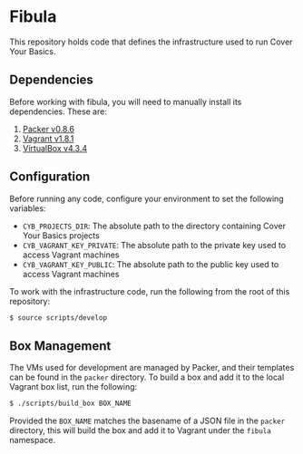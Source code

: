 # Fibula

This repository holds code that defines the infrastructure used to run Cover
Your Basics.

## Dependencies

Before working with fibula, you will need to manually install its dependencies.
These are:

1. [Packer v0.8.6](https://releases.hashicorp.com/packer/0.8.6/)
2. [Vagrant v1.8.1](https://releases.hashicorp.com/vagrant/1.8.1/)
3. [VirtualBox v4.3.4](https://www.virtualbox.org/wiki/Download_Old_Builds_4_3)

## Configuration

Before running any code, configure your environment to set the following
variables:

* `CYB_PROJECTS_DIR`: The absolute path to the directory containing Cover Your Basics projects
* `CYB_VAGRANT_KEY_PRIVATE`: The absolute path to the private key used to access Vagrant machines
* `CYB_VAGRANT_KEY_PUBLIC`: The absolute path to the public key used to access Vagrant machines

To work with the infrastructure code, run the following from the root of this
repository:

```sh
$ source scripts/develop
```

## Box Management

The VMs used for development are managed by Packer, and their templates can be
found in the `packer` directory.  To build a box and add it to the local Vagrant
box list, run the following:

```sh
$ ./scripts/build_box BOX_NAME
```

Provided the `BOX_NAME` matches the basename of a JSON file in the `packer`
directory, this will build the box and add it to Vagrant under the `fibula`
namespace.
